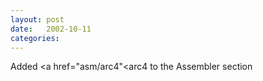 ```yaml
---
layout: post
date:   2002-10-11
categories:
---
```

Added <a href="asm/arc4"<arc4</a> to the Assembler section
